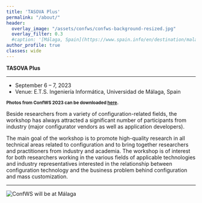 ```yaml
---
title: 'TASOVA Plus'
permalink: "/about/"
header:
  overlay_image: "/assets/confws/confws-background-resized.jpg"
  overlay_filter: 0.3
  #caption: '[Málaga, Spain](https://www.spain.info/en/destination/malaga/)'
author_profile: true
classes: wide
---
```


**TASOVA Plus**

---
- September 6 – 7, 2023
- Venue: E.T.S. Ingeniería Informática, Universidad de Málaga, Spain

<sub>**Photos from ConfWS 2023 can be downloaded [here](/assets/confws/photos.zip).**</sub>

Beside researchers from a variety of configuration-related fields, the workshop has always attracted a significant number of participants from industry (major configurator vendors as well as application developers).

The main goal of the workshop is to promote high-quality research in all technical areas related to configuration and to bring together researchers and practitioners from industry and academia. The workshop is of interest for both researchers working in the various fields of applicable technologies and industry representatives interested in the relationship between configuration technology and the business problem behind configuration and mass customization.

---

![ConfWS will be at Málaga](/assets/confws/confws-background.jpg "ConfWS will be at Málaga")
